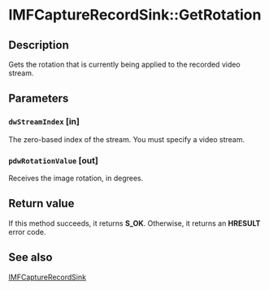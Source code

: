 # IMFCaptureRecordSink::GetRotation

## Description

Gets the rotation that is currently being applied to the recorded video stream.

## Parameters

### `dwStreamIndex` [in]

The zero-based index of the stream. You must specify a video stream.

### `pdwRotationValue` [out]

Receives the image rotation, in degrees.

## Return value

If this method succeeds, it returns **S_OK**. Otherwise, it returns an **HRESULT** error code.

## See also

[IMFCaptureRecordSink](https://learn.microsoft.com/windows/desktop/api/mfcaptureengine/nn-mfcaptureengine-imfcapturerecordsink)